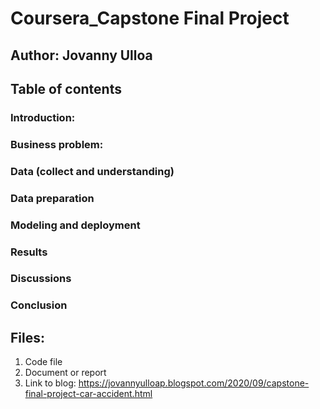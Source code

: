 # Coursera_Capstone Final Project
## Author: Jovanny Ulloa

## Table of contents

### Introduction:

### Business problem:

### Data (collect and understanding)

### Data preparation

### Modeling and deployment

### Results

### Discussions

### Conclusion

## Files:
1. Code file
2. Document or report
3. Link to blog: https://jovannyulloap.blogspot.com/2020/09/capstone-final-project-car-accident.html

